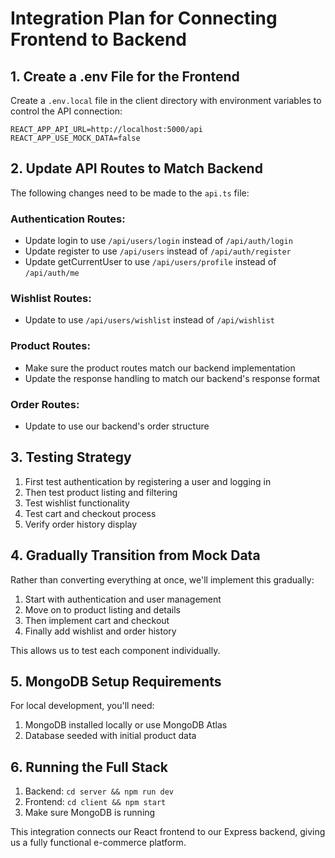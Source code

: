 # Integration Plan for Connecting Frontend to Backend

## 1. Create a .env File for the Frontend

Create a `.env.local` file in the client directory with environment variables to control the API connection:

```
REACT_APP_API_URL=http://localhost:5000/api
REACT_APP_USE_MOCK_DATA=false
```

## 2. Update API Routes to Match Backend

The following changes need to be made to the `api.ts` file:

### Authentication Routes:
- Update login to use `/api/users/login` instead of `/api/auth/login`
- Update register to use `/api/users` instead of `/api/auth/register`
- Update getCurrentUser to use `/api/users/profile` instead of `/api/auth/me`

### Wishlist Routes:
- Update to use `/api/users/wishlist` instead of `/api/wishlist`

### Product Routes:
- Make sure the product routes match our backend implementation
- Update the response handling to match our backend's response format

### Order Routes:
- Update to use our backend's order structure

## 3. Testing Strategy

1. First test authentication by registering a user and logging in
2. Then test product listing and filtering
3. Test wishlist functionality
4. Test cart and checkout process
5. Verify order history display

## 4. Gradually Transition from Mock Data

Rather than converting everything at once, we'll implement this gradually:

1. Start with authentication and user management
2. Move on to product listing and details
3. Then implement cart and checkout
4. Finally add wishlist and order history

This allows us to test each component individually.

## 5. MongoDB Setup Requirements

For local development, you'll need:
1. MongoDB installed locally or use MongoDB Atlas
2. Database seeded with initial product data

## 6. Running the Full Stack

1. Backend: `cd server && npm run dev`
2. Frontend: `cd client && npm start`
3. Make sure MongoDB is running

This integration connects our React frontend to our Express backend, giving us a fully functional e-commerce platform.
